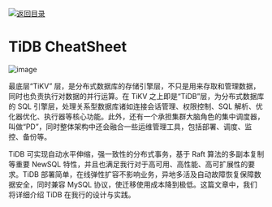 [![返回目录](https://i.postimg.cc/JzFTMvjF/image.png)](https://github.com/wx-chevalier/Awesome-CheatSheets)

# TiDB CheatSheet

![image](https://user-images.githubusercontent.com/5803001/51458039-bcb43900-1d8e-11e9-8bb6-9c984ffeafbd.png)

最底层“TiKV” 层，是分布式数据库的存储引擎层，不只是用来存取和管理数据，同时也负责执行对数据的并行运算。在 TiKV 之上即是“TiDB”层，为分布式数据库的 SQL 引擎层，处理关系型数据库诸如连接会话管理、权限控制、SQL 解析、优化器优化、执行器等核心功能。此外，还有一个承担集群大脑角色的集中调度器，叫做“PD”，同时整体架构中还会融合一些运维管理工具，包括部署、调度、监控、备份等。

TiDB 可实现自动水平伸缩，强一致性的分布式事务，基于 Raft 算法的多副本复制等重要 NewSQL 特性，并且也满足我行对于高可用、高性能、高可扩展性的要求。TiDB 部署简单，在线弹性扩容不影响业务，异地多活及自动故障恢复保障数据安全，同时兼容 MySQL 协议，使迁移使用成本降到极低。这篇文章中，我们将详细介绍 TiDB 在我行的设计与实践。
